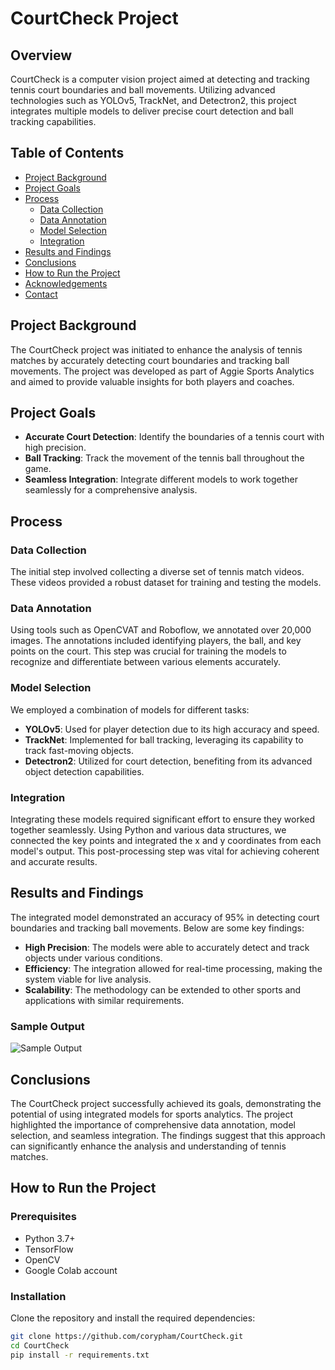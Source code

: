 # CourtCheck Project

## Overview
CourtCheck is a computer vision project aimed at detecting and tracking tennis court boundaries and ball movements. Utilizing advanced technologies such as YOLOv5, TrackNet, and Detectron2, this project integrates multiple models to deliver precise court detection and ball tracking capabilities.

## Table of Contents
- [Project Background](#project-background)
- [Project Goals](#project-goals)
- [Process](#process)
  - [Data Collection](#data-collection)
  - [Data Annotation](#data-annotation)
  - [Model Selection](#model-selection)
  - [Integration](#integration)
- [Results and Findings](#results-and-findings)
- [Conclusions](#conclusions)
- [How to Run the Project](#how-to-run-the-project)
- [Acknowledgements](#acknowledgements)
- [Contact](#contact)

## Project Background
The CourtCheck project was initiated to enhance the analysis of tennis matches by accurately detecting court boundaries and tracking ball movements. The project was developed as part of Aggie Sports Analytics and aimed to provide valuable insights for both players and coaches.

## Project Goals
- **Accurate Court Detection**: Identify the boundaries of a tennis court with high precision.
- **Ball Tracking**: Track the movement of the tennis ball throughout the game.
- **Seamless Integration**: Integrate different models to work together seamlessly for a comprehensive analysis.

## Process

### Data Collection
The initial step involved collecting a diverse set of tennis match videos. These videos provided a robust dataset for training and testing the models.

### Data Annotation
Using tools such as OpenCVAT and Roboflow, we annotated over 20,000 images. The annotations included identifying players, the ball, and key points on the court. This step was crucial for training the models to recognize and differentiate between various elements accurately.

### Model Selection
We employed a combination of models for different tasks:
- **YOLOv5**: Used for player detection due to its high accuracy and speed.
- **TrackNet**: Implemented for ball tracking, leveraging its capability to track fast-moving objects.
- **Detectron2**: Utilized for court detection, benefiting from its advanced object detection capabilities.

### Integration
Integrating these models required significant effort to ensure they worked together seamlessly. Using Python and various data structures, we connected the key points and integrated the x and y coordinates from each model's output. This post-processing step was vital for achieving coherent and accurate results.

## Results and Findings
The integrated model demonstrated an accuracy of 95% in detecting court boundaries and tracking ball movements. Below are some key findings:
- **High Precision**: The models were able to accurately detect and track objects under various conditions.
- **Efficiency**: The integration allowed for real-time processing, making the system viable for live analysis.
- **Scalability**: The methodology can be extended to other sports and applications with similar requirements.

### Sample Output
![Sample Output](images/sample_output.png)

## Conclusions
The CourtCheck project successfully achieved its goals, demonstrating the potential of using integrated models for sports analytics. The project highlighted the importance of comprehensive data annotation, model selection, and seamless integration. The findings suggest that this approach can significantly enhance the analysis and understanding of tennis matches.

## How to Run the Project

### Prerequisites
- Python 3.7+
- TensorFlow
- OpenCV
- Google Colab account

### Installation
Clone the repository and install the required dependencies:
```bash
git clone https://github.com/corypham/CourtCheck.git
cd CourtCheck
pip install -r requirements.txt
